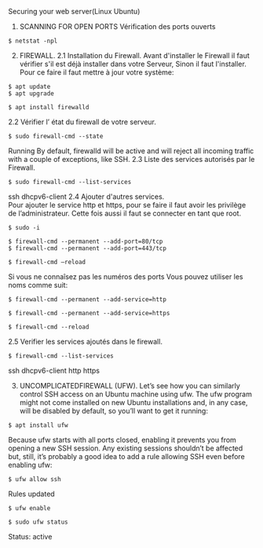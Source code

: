 
Securing your web server(Linux Ubuntu)

1.	SCANNING FOR OPEN PORTS
Vérification des ports ouverts
````
$ netstat -npl
````

2.	FIREWALL.
2.1 Installation du Firewall.
Avant d'installer le Firewall il faut vérifier s'il est déjà installer dans votre Serveur, Sinon il faut l'installer.
Pour ce faire il faut mettre à jour votre système:
````
$ apt update
$ apt upgrade

$ apt install firewalld
````
2.2  Vérifier l’ état du firewall de votre serveur.
````
$ sudo firewall-cmd --state 
````
Running
By default, firewalld will be active and will reject all incoming traffic with a couple of exceptions, like SSH. 
2.3 Liste des services autorisés par le Firewall.
````
$ sudo firewall-cmd --list-services
````
ssh dhcpv6-client
2.4 Ajouter d'autres services.   
Pour ajouter le service http et https, pour se faire il faut avoir les privilège de l’administrateur. Cette fois aussi il faut se connecter en tant que root.
````
$ sudo -i

$ firewall-cmd --permanent --add-port=80/tcp 
$ firewall-cmd --permanent --add-port=443/tcp

$ firewall-cmd –reload
````
Si vous ne connaîsez pas les numéros des ports Vous pouvez utiliser les noms comme suit:
````
$ firewall-cmd --permanent --add-service=http 

$ firewall-cmd --permanent --add-service=https

$ firewall-cmd --reload
````

2.5 Verifier les services ajoutés dans le firewall.
````
$ firewall-cmd --list-services
````
ssh dhcpv6-client http https

3. UNCOMPLICATEDFIREWALL (UFW).
Let’s see how you can similarly control SSH access on an Ubuntu machine using ufw. The ufw program might not come installed on new Ubuntu installations and, in any case, will be disabled by default, so you’ll want to get it running:
````
$ apt install ufw
````
Because ufw starts with all ports closed, enabling it prevents you from opening a new SSH session. Any existing sessions shouldn’t be affected but, still, it’s probably a good idea to add a rule allowing SSH even before enabling ufw:
````
$ ufw allow ssh 
````
Rules updated
````
$ ufw enable    

$ sudo ufw status
````

Status: active






